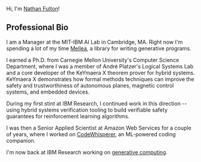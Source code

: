 Hi, I'm [Nathan Fulton](https://nfulton.org)!

## Professional Bio

I am a Manager at the MIT-IBM AI Lab in Cambridge, MA. Right now I'm spending a lot of my time [Mellea](https://github.com/generative-computing/mellea), a library for writing generative programs.

I earned a Ph.D. from Carnegie Mellon University's Computer Science Department, where I was a member of André Platzer's 
Logical Systems Lab and a core developer of the KeYmaera X theorem prover for hybrid systems. 
KeYmaera X demonstrates how formal methods techniques can improve the safety and trustworthiness of autonomous planes, 
magnetic control systems, and embedded devices.

During my first stint at IBM Research, I continued work in this direction -- using hybrid systems verification tooling to build verifiable 
safety guarantees for reinforcement learning algorithms.

I was then a Senior Applied Scientist at Amazon Web Services for a couple of years, where I worked on [CodeWhisperer](https://aws.amazon.com/codewhisperer/), an ML-powered coding companion.

I'm now back at IBM Research working on [generative computing](https://www.ibm.com/think/news/how-generative-computing-reinvent-software).
